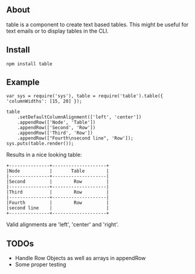 ## About

table is a component to create text based tables. This might be useful for text emails or to display tables in the CLI.

## Install

    npm install table

## Example

    var sys = require('sys'), table = require('table').table({ 'columnWidths': [15, 20] });

    table
    	.setDefaultColumnAlignment(['left', 'center'])
    	.appendRow(['Node', 'Table'])
    	.appendRow(['Second', 'Row'])
    	.appendRow(['Third', 'Row'])
    	.appendRow(["Fourth\nsecond line", 'Row']);
    sys.puts(table.render());
    
Results in a nice looking table:

    +---------------+--------------------+
    |Node           |       Table        |
    |---------------+--------------------|
    |Second         |        Row         |
    |---------------+--------------------|
    |Third          |        Row         |
    |---------------+--------------------|
    |Fourth         |        Row         |
    |second line    |                    |
    +---------------+--------------------+
    
Valid alignments are 'left', 'center' and 'right'.

## TODOs

* Handle Row Objects as well as arrays in appendRow
* Some proper testing